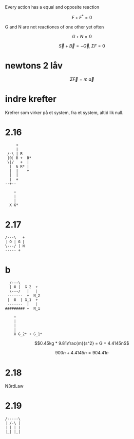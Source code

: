 Every action has a equal and opposite reaction

$$F + F^* = 0$$

G and N are not reactiones of one other yet often

$$G+N = 0$$

$$\vec{S}+\vec{B}=-\vec{G}, \Sigma F=0$$


# newtons 2 låv

$$\Sigma \vec{F} = m~\vec{a}$$

# indre krefter 

Krefrer som virker på et system, fra et system, altid lik null.


# 2.16

```
     +
     |
 /-\ | R
 |0| B +  B*
 \|/   +  |
  |  G R* |
  |  |    +
  |  |
  |  +
--+--

    +
    |
    |
  X G*
```

# 2.17

```
/---\   +
| O | G |
\---/ | N
----- +
```

# b

```
  /---\ 
  | O |  G_2  +
  \---/   |   |
 -------  +  N_2
 |  O  | G_1  +
 -------  |   |
######### +  N_1

    +
    |
    |
    |
    X G_2* + G_1*
```

$$0.45kg * 9.81\frac{m}{s^2} = G = 4.4145n$$

$$900n + 4.4145n = 904.41n$$

# 2.18

N3rdLaw

# 2.19

```
/-----\
| /-\ |
| | | |
|_| |_|
```


